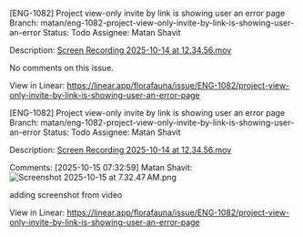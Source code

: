 [ENG-1082] Project view-only invite by link is showing user an error page
Branch: matan/eng-1082-project-view-only-invite-by-link-is-showing-user-an-error
Status: Todo
Assignee: Matan Shavit

Description:
[Screen Recording 2025-10-14 at 12.34.56.mov](https://uploads.linear.app/5d9c2061-ecb5-49e9-9ec5-54fa25ea9cb3/2d7feb4f-5768-4ff7-9580-61748b95038f/91cac03f-e6b9-4c8a-b098-9cbc42158b2b)

No comments on this issue.

View in Linear: https://linear.app/florafauna/issue/ENG-1082/project-view-only-invite-by-link-is-showing-user-an-error-page

[ENG-1082] Project view-only invite by link is showing user an error page
Branch: matan/eng-1082-project-view-only-invite-by-link-is-showing-user-an-error
Status: Todo
Assignee: Matan Shavit

Description:
[Screen Recording 2025-10-14 at 12.34.56.mov](https://uploads.linear.app/5d9c2061-ecb5-49e9-9ec5-54fa25ea9cb3/2d7feb4f-5768-4ff7-9580-61748b95038f/91cac03f-e6b9-4c8a-b098-9cbc42158b2b)

Comments:
[2025-10-15 07:32:59] Matan Shavit:
![Screenshot 2025-10-15 at 7.32.47 AM.png](https://uploads.linear.app/5d9c2061-ecb5-49e9-9ec5-54fa25ea9cb3/d20beacf-cf8f-4621-ae29-2314768b42b9/acbb99e8-a7f3-46b0-91fe-12acce2a6402)

adding screenshot from video

View in Linear: https://linear.app/florafauna/issue/ENG-1082/project-view-only-invite-by-link-is-showing-user-an-error-page

